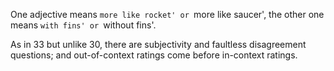 One adjective means `more like rocket' or `more like saucer', the other one means `with fins' or `without fins'.

As in 33 but unlike 30, there are subjectivity and faultless disagreement questions; and out-of-context ratings come before in-context ratings.
